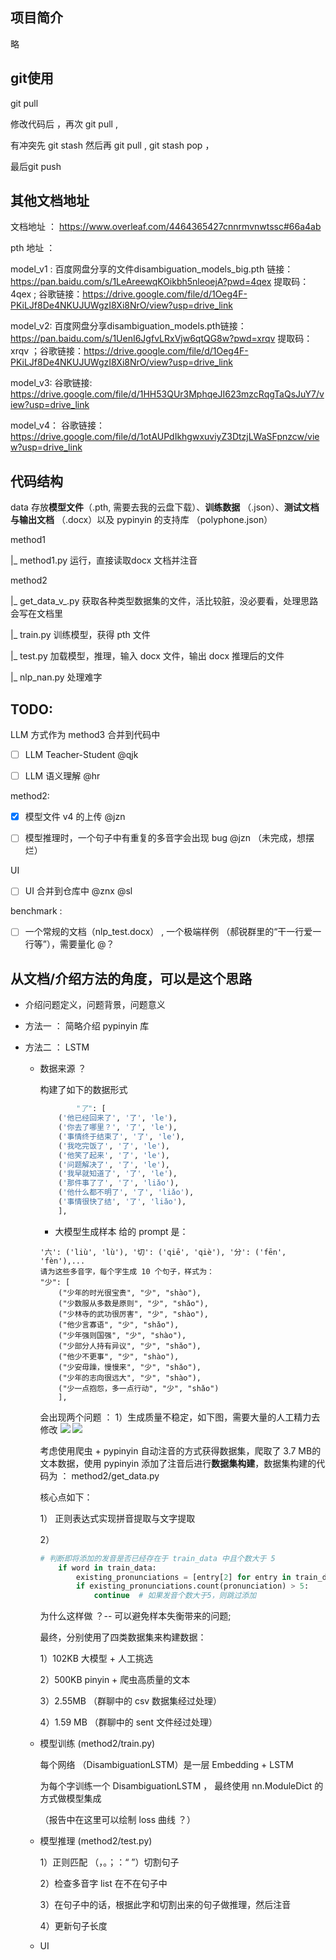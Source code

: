 ## 项目简介

略

## git使用

git pull

修改代码后 ，再次 git pull ,

有冲突先 git stash 然后再 git pull , git stash pop ，

最后git push

## 其他文档地址

文档地址 ： https://www.overleaf.com/4464365427cnnrmvnwtssc#66a4ab

pth 地址 ：

model_v1 :  百度网盘分享的文件disambiguation_models_big.pth 链接：https://pan.baidu.com/s/1LeAreewqKOikbh5nleoejA?pwd=4qex  提取码：4qex ; 谷歌链接：https://drive.google.com/file/d/1Oeg4F-PKiLJf8De4NKUJUWgzI8Xi8NrO/view?usp=drive_link

model_v2: 百度网盘分享disambiguation_models.pth链接：https://pan.baidu.com/s/1UenI6JgfvLRxVjw6qtQG8w?pwd=xrqv 提取码：xrqv ；谷歌链接：https://drive.google.com/file/d/1Oeg4F-PKiLJf8De4NKUJUWgzI8Xi8NrO/view?usp=drive_link

model_v3: 谷歌链接: https://drive.google.com/file/d/1HH53QUr3MphqeJI623mzcRqgTaQsJuY7/view?usp=drive_link

model_v4： 谷歌链接：https://drive.google.com/file/d/1otAUPdIkhgwxuviyZ3DtzjLWaSFpnzcw/view?usp=drive_link

## 代码结构

data 存放**模型文件**（.pth, 需要去我的云盘下载）、**训练数据** （.json）、**测试文档与输出文档** （.docx）以及 pypinyin 的支持库 （polyphone.json）  

method1   

|_ method1.py 运行，直接读取docx 文档并注音

method2  

|_ get_data_v_.py 获取各种类型数据集的文件，活比较脏，没必要看，处理思路会写在文档里  

|_ train.py 训练模型，获得 pth 文件  

|_ test.py 加载模型，推理，输入 docx 文件，输出 docx 推理后的文件

|_ nlp_nan.py 处理难字

## TODO:

LLM 方式作为 method3 合并到代码中  

- [ ] LLM Teacher-Student  @qjk

- [ ] LLM 语义理解          @hr

method2:  

- [x] 模型文件 v4 的上传 @jzn  

- [ ] 模型推理时，一个句子中有重复的多音字会出现 bug @jzn   （未完成，想摆烂）  

UI
 
- [ ] UI 合并到仓库中 @znx @sl

benchmark :

- [ ] 一个常规的文档（nlp_test.docx） , 一个极端样例 （郝锐群里的“干一行爱一行等”），需要量化 @？

## 从文档/介绍方法的角度，可以是这个思路

+ 介绍问题定义，问题背景，问题意义

+ 方法一 ： 简略介绍 pypinyin 库

+ 方法二 ： LSTM 

    + 数据来源 ？ 

        构建了如下的数据形式

        ```python
                "了": [
            ('他已经回来了', '了', 'le'),
            ('你去了哪里？', '了', 'le'),
            ('事情终于结束了', '了', 'le'),
            ('我吃完饭了', '了', 'le'),
            ('他笑了起来', '了', 'le'),
            ('问题解决了', '了', 'le'),
            ('我早就知道了', '了', 'le'),
            ('那件事了了', '了', 'liǎo'),
            ('他什么都不明了', '了', 'liǎo'),
            ('事情很快了结', '了', 'liǎo'),
            ],
        ```

        + 大模型生成样本
        给的 prompt 是：
        ```
        '六': ('liù', 'lù'), '切': ('qiē', 'qiè'), '分': ('fēn', 'fèn'),...
        请为这些多音字，每个字生成 10 个句子，样式为：
        "少": [
            ("少年的时光很宝贵", "少", "shào"),
            ("少数服从多数是原则", "少", "shǎo"),
            ("少林寺的武功很厉害", "少", "shào"),
            ("他少言寡语", "少", "shǎo"),
            ("少年强则国强", "少", "shào"),
            ("少部分人持有异议", "少", "shǎo"),
            ("他少不更事", "少", "shào"),
            ("少安毋躁，慢慢来", "少", "shǎo"),
            ("少年的志向很远大", "少", "shào"),
            ("少一点抱怨，多一点行动", "少", "shǎo")
            ],
        ```
        会出现两个问题 ：  1）生成质量不稳定，如下图，需要大量的人工精力去修改
        ![](assets/LLM-wrong_example.png)
        ![](assets/LLM_wrong_example2.png)

        考虑使用爬虫 + pypinyin 自动注音的方式获得数据集，爬取了 3.7 MB的文本数据，使用 pypinyin 添加了注音后进行**数据集构建**，数据集构建的代码为 ： method2/get_data.py

        核心点如下：

        1） 正则表达式实现拼音提取与文字提取 

        2）
        ```python
        # 判断即将添加的发音是否已经存在于 train_data 中且个数大于 5
            if word in train_data:
                existing_pronunciations = [entry[2] for entry in train_data[word]]
                if existing_pronunciations.count(pronunciation) > 5:
                    continue  # 如果发音个数大于5，则跳过添加
        ```
        为什么这样做 ？-- 可以避免样本失衡带来的问题;
    
        最终，分别使用了四类数据集来构建数据：

        1）102KB 大模型 + 人工挑选

        2）500KB pinyin + 爬虫高质量的文本

        3）2.55MB （群聊中的 csv 数据集经过处理）

        4）1.59 MB （群聊中的 sent 文件经过处理）

    + 模型训练 (method2/train.py)
    
        每个网络 （DisambiguationLSTM）是一层 Embedding  + LSTM
        
        为每个字训练一个 DisambiguationLSTM ， 最终使用 nn.ModuleDict 的方式做模型集成
        
        （报告中在这里可以绘制 loss 曲线 ？）
        
    + 模型推理 (method2/test.py)
    
        1）正则匹配 （，。；：“ ”）切割句子
    
        2）检查多音字 list 在不在句子中
    
        3）在句子中的话，根据此字和切割出来的句子做推理，然后注音
    
        4）更新句子长度
    
    + UI

